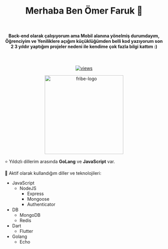 <h1 align="center"> Merhaba Ben Ömer Faruk 👋 </h1>

<h4 align="center" style="padding: 34px 0;"> Back-end olarak çalışıyorum ama Mobil alanına yönelmiş durumdayım, Öğrenciyim ve Yeniliklere açığım küçüklüğümden belli kod yazıyorum son 2 3 yıldır yaptığım projeler nedeni ile kendime çok fazla bilgi kattım :) </h4>

<p align="center">
  <a href="https://github.com/ertugrulsencer/">
    <img src="https://visitor-badge.laobi.icu/badge?page_id=ofarukbicer" alt="views"/>
  </a>
</p>

<p align="center">
  <a href="https://fribe.org">
    <img src="https://fribe.org/resources/images/logo.svg" width="250" alt="fribe-logo"/>
  </a>
</p>

⭐ Yıldızlı dillerim arasında **GoLang** ve **JavaScript** var.

🚀 Aktif olarak kullandığım diller ve teknolojileri:
- JavaScript
  - NodeJS
    - Express
    - Mongoose
    - Authenticator
- DB
  - MongoDB
  - Redis
- Dart
  - Flutter
- Golang
  - Echo

